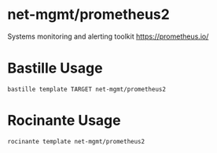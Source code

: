 # net-mgmt/prometheus2
Systems monitoring and alerting toolkit
https://prometheus.io/

# Bastille Usage
```shell
bastille template TARGET net-mgmt/prometheus2
```

# Rocinante Usage
```shell
rocinante template net-mgmt/prometheus2
```
